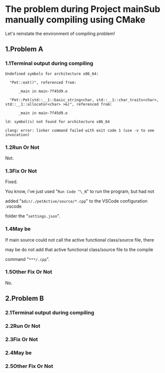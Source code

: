 # The problem during Project mainSub manually compiling using CMake

Let's reinstate the environment of compiling problem!

## 1.Problem A

### 1.1Terminal output during compiling

    Undefined symbols for architecture x86_64:
  
      "Pet::eat()", referenced from:
          
          _main in main-7f45d9.o
  
      "Pet::Pet(std::__1::basic_string<char, std::__1::char_traits<char>, std::__1::allocator<char> >&)", referenced from:
      
          _main in main-7f45d9.o

    ld: symbol(s) not found for architecture x86_64

    clang: error: linker command failed with exit code 1 (use -v to see invocation)

### 1.2Run Or Not

Not.

### 1.3Fix Or Not

Fixed.

You know, i've just used "`Run Code ^\_N`" to run the program, but had not

added "`$dir/./petActive/source/*.cpp`" to the VSCode configuration .vscode

folder the "`settings.json`".

### 1.4May be

If main source could not call the active functional class/source file, there

may be do not add that active functional class/source file to the compile

command "`***/.cpp`".

### 1.5Other Fix Or Not

No.

## 2.Problem B

### 2.1Terminal output during compiling

### 2.2Run Or Not

### 2.3Fix Or Not

### 2.4May be

### 2.5Other Fix Or Not
